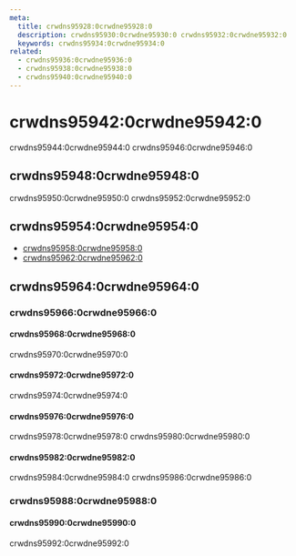 ```yaml
---
meta:
  title: crwdns95928:0crwdne95928:0
  description: crwdns95930:0crwdne95930:0 crwdns95932:0crwdne95932:0
  keywords: crwdns95934:0crwdne95934:0
related:
  - crwdns95936:0crwdne95936:0
  - crwdns95938:0crwdne95938:0
  - crwdns95940:0crwdne95940:0
---
```


# crwdns95942:0crwdne95942:0

crwdns95944:0crwdne95944:0 crwdns95946:0crwdne95946:0

<entry-ad />

## crwdns95948:0crwdne95948:0

crwdns95950:0crwdne95950:0 crwdns95952:0crwdne95952:0

<usage name="v-range-slider" />

## crwdns95954:0crwdne95954:0

- [crwdns95958:0crwdne95958:0](crwdns95956:0crwdne95956:0)
- [crwdns95962:0crwdne95962:0](crwdns95960:0crwdne95960:0)

## crwdns95964:0crwdne95964:0

### crwdns95966:0crwdne95966:0

#### crwdns95968:0crwdne95968:0

crwdns95970:0crwdne95970:0

<example file="v-range-slider/prop-disabled" />

#### crwdns95972:0crwdne95972:0

crwdns95974:0crwdne95974:0

<example file="v-range-slider/prop-min-and-max" />

#### crwdns95976:0crwdne95976:0

crwdns95978:0crwdne95978:0 crwdns95980:0crwdne95980:0

<example file="v-range-slider/prop-step" />

#### crwdns95982:0crwdne95982:0

crwdns95984:0crwdne95984:0 crwdns95986:0crwdne95986:0

<example file="v-range-slider/prop-vertical" />

### crwdns95988:0crwdne95988:0

#### crwdns95990:0crwdne95990:0

crwdns95992:0crwdne95992:0

<example file="v-range-slider/slot-thumb-label" />

<backmatter />
